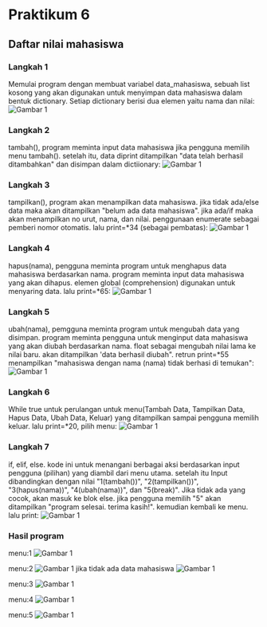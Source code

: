 # Praktikum 6
## Daftar nilai mahasiswa

### Langkah 1
Memulai program dengan membuat variabel data_mahasiswa, sebuah list kosong yang akan digunakan untuk menyimpan data mahasiswa dalam bentuk dictionary. Setiap dictionary berisi dua elemen yaitu nama dan nilai:
![Gambar 1](screenshot/woy1.png)

### Langkah 2
tambah(), program meminta input data mahasiswa jika pengguna memilih menu tambah(). setelah itu, data diprint ditampilkan "data telah berhasil ditambahkan" dan disimpan dalam dictiionary:
![Gambar 1](screenshot/woy2.png)

### Langkah 3
tampilkan(), program akan menampilkan data mahasiswa. jika tidak ada/else data maka akan ditampilkan "belum ada data mahasiswa". jika ada/if maka akan menampilkan no urut, nama, dan nilai. penggunaan enumerate sebagai pemberi nomor otomatis. lalu print=*34 (sebagai pembatas):
![Gambar 1](screenshot/woy3.png)

### Langkah 4
hapus(nama), pengguna meminta program untuk menghapus data mahasiswa berdasarkan nama. program meminta input data mahasiswa yang akan dihapus. elemen global (comprehension) digunakan untuk menyaring data. lalu print=*65:
![Gambar 1](screenshot/woy4.png)

### Langkah 5
ubah(nama), pemgguna meminta program untuk mengubah data yang disimpan. program meminta pengguna untuk menginput data mahasiswa yang akan diubah berdasarkan nama. float sebagai mengubah nilai lama ke nilai baru. akan ditampilkan 'data berhasil diubah". retrun print=*55 menampilkan "mahasiswa dengan nama (nama) tidak berhasi di temukan":
![Gambar 1](screenshot/woy5.png)

### Langkah 6
While true untuk perulangan untuk menu(Tambah Data, Tampilkan Data, Hapus Data, Ubah Data, Keluar) yang ditampilkan sampai pengguna memilih keluar. lalu print=*20, pilih menu:
![Gambar 1](screenshot/woy6.png)

### Langkah 7
if, elif, else. kode ini untuk menangani berbagai aksi berdasarkan input pengguna (pilihan) yang diambil dari menu utama. setelah itu Input dibandingkan dengan nilai "1(tambah())", "2(tampilkan())", "3(hapus(nama))", "4(ubah(nama))", dan "5(break)". Jika tidak ada yang cocok, akan masuk ke blok else. jika pengguna memilih "5" akan ditampilkan "program selesai. terima kasih!". kemudian kembali ke menu. lalu print:
![Gambar 1](screenshot/woy7.png)

### Hasil program
menu:1
![Gambar 1](screenshot/woy8.png)

menu:2
![Gambar 1](screenshot/woy9.png)
jika tidak ada data mahasiswa
![Gambar 1](screenshot/woy10.png)

menu:3
![Gambar 1](screenshot/woy11.png)

menu:4
![Gambar 1](screenshot/woy12.png)

menu:5
![Gambar 1](screenshot/woy13.png)